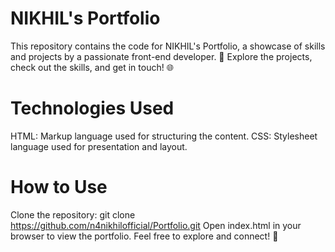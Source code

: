 # NIKHIL's Portfolio
This repository contains the code for NIKHIL's Portfolio, a showcase of skills and projects by a passionate front-end developer. 🚀 Explore the projects, check out the skills, and get in touch! 🌐

# Technologies Used
HTML: Markup language used for structuring the content.
CSS: Stylesheet language used for presentation and layout.

# How to Use
Clone the repository: git clone https://github.com/n4nikhilofficial/Portfolio.git
Open index.html in your browser to view the portfolio.
Feel free to explore and connect! 🌟

